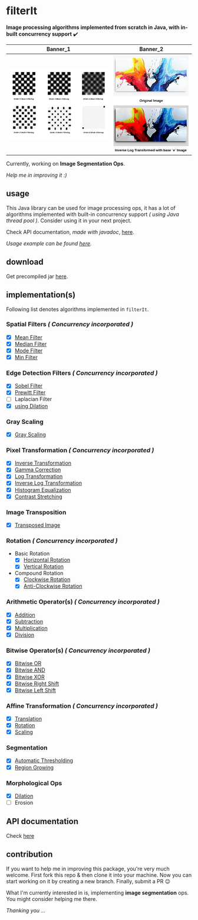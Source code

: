 # filterIt

**Image processing algorithms implemented from scratch in Java, with in-built concurrency support** :heavy_check_mark:

Banner_1 | Banner_2
--- | ---
![banner](examples/banner.jpg) | ![banner_2](examples/banner_2.jpg)

Currently, working on **Image Segmentation Ops**.

_Help me in improving it :)_

## usage

This Java library can be used for image processing ops, it has a lot of algorithms implemented
with built-in concurrency support _( using Java thread pool )_. Consider using it in your next project.

Check API documentation, _made with javadoc_, [here](./README.md/#api-documentation).

_Usage example can be found [here](./docs/example.md)._

## download

Get precompiled jar [here](./release/in.itzmeanjan.filterit.jar).

## implementation(s)

Following list denotes algorithms implemented in `filterIt`.

### Spatial Filters _( Concurrency incorporated )_

- [x] [Mean Filter](./docs/meanFilter.md)
- [x] [Median Filter](./docs/medianFilter.md)
- [x] [Mode Filter](./docs/modeFilter.md)
- [x] [Min Filter](./docs/minFilter.md)

### Edge Detection Filters _( Concurrency incorporated )_

- [x] [Sobel Filter](./docs/sobelFilter.md)
- [x] [Prewitt Filter](./docs/prewittFilter.md)
- [ ] Laplacian Filter
- [x] [using Dilation](./docs/edgeDetectionUsingDilation.md)

### Gray Scaling

- [x] [Gray Scaling](./docs/grayscaling.md)

### Pixel Transformation _( Concurrency incorporated )_

- [x] [Inverse Transformation](./docs/inverseTransformation.md)
- [x] [Gamma Correction](./docs/gammaCorrection.md)
- [x] [Log Transformation](./docs/logTransformation.md)
- [x] [Inverse Log Transformation](./docs/inverseLogTransformation.md)
- [x] [Histogram Equalization](./docs/histogramEqualization.md)
- [x] [Contrast Stretching](./docs/contrastStretching.md)

### Image Transposition

- [x] [Transposed Image](./docs/transpose.md)

### Rotation _( Concurrency incorporated )_

- Basic Rotation
    - [x] [Horizontal Rotation](./docs/horizontalRotation.md)
    - [x] [Vertical Rotation](./docs/verticalRotation.md)
- Compound Rotation
    - [x] [Clockwise Rotation](./docs/clockwiseRotation.md)
    - [x] [Anti-Clockwise Rotation](./docs/antiClockwiseRotation.md)

### Arithmetic Operator(s) _( Concurrency incorporated )_

- [x] [Addition](./docs/additionOp.md)
- [x] [Subtraction](./docs/subtractionOp.md)
- [x] [Multiplication](./docs/multiplicationOp.md)
- [x] [Division](./docs/divisionOp.md)

### Bitwise Operator(s) _( Concurrency incorporated )_

- [x] [Bitwise OR](./docs/bitwiseOROp.md)
- [x] [Bitwise AND](./docs/bitwiseANDOp.md)
- [x] [Bitwise XOR](./docs/bitwiseXOROp.md)
- [x] [Bitwise Right Shift](./docs/bitwiseRightShiftOp.md)
- [x] [Bitwise Left Shift](./docs/bitwiseLeftShiftOp.md)

### Affine Transformation _( Concurrency incorporated )_

- [x] [Translation](./docs/translation.md)
- [x] [Rotation](./docs/rotation.md)
- [x] [Scaling](./docs/scale.md)

### Segmentation

- [x] [Automatic Thresholding](./docs/automaticThresholding.md)
- [x] [Region Growing](./docs/regionGrowing.md)

### Morphological Ops

- [x] [Dilation](./docs/dilation.md)
- [ ] Erosion

## API documentation

Check [here](https://itzmeanjan.github.io/filterIt/javadoc/)

## contribution

If you want to help me in improving this package, you're very much welcome. 
First fork this repo & then clone it into your machine. 
Now you can start working on it by creating a new branch. 
Finally, submit a PR :wink:

What I'm currently interested in is, implementing **image segmentation** ops. 
You might consider helping me there.

_Thanking you ..._
